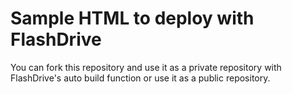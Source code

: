 # Sample HTML to deploy with FlashDrive
You can fork this repository and use it as a private repository with FlashDrive's auto build function or use it as a public repository.
